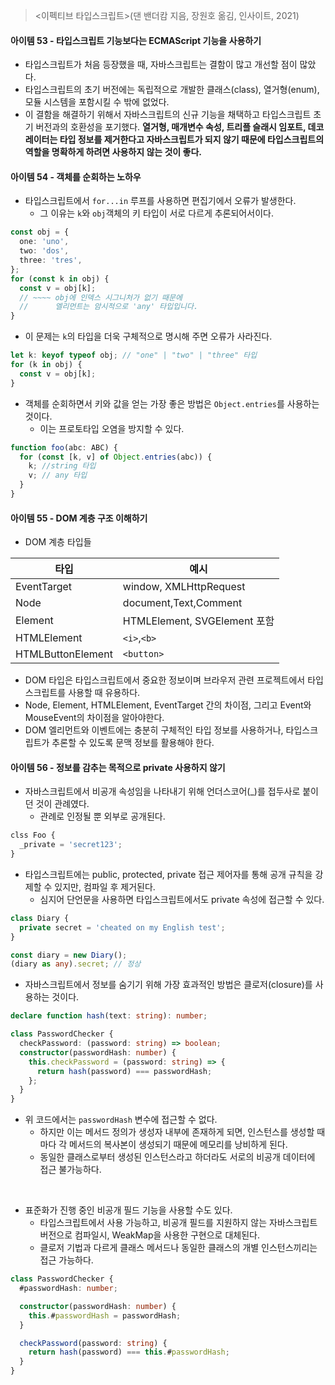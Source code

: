 > <이펙티브 타입스크립트>(댄 밴더캄 지음, 장원호 옮김, 인사이트, 2021)

#### 아이템 53 - 타입스크립트 기능보다는 ECMAScript 기능을 사용하기

- 타입스크립트가 처음 등장했을 때, 자바스크립트는 결함이 많고 개선할 점이 많았다.
- 타입스크립트의 초기 버전에는 독립적으로 개발한 클래스(class), 열거형(enum), 모듈 시스템을 포함시킬 수 밖에 없었다.
- 이 결함을 해결하기 위해서 자바스크립트의 신규 기능을 채택하고 타입스크립트 초기 버전과의 호환성을 포기했다.
  **열거형, 매개변수 속성, 트리플 슬래시 임포트, 데코레이터는 타입 정보를 제거한다고 자바스크립트가 되지 않기 때문에 타입스크립트의 역할을 명확하게 하려면 사용하지 않는 것이 좋다.**

#### 아이템 54 - 객체를 순회하는 노하우

- 타입스크립트에서 `for...in` 루프를 사용하면 편집기에서 오류가 발생한다.
  - 그 이유는 `k`와 `obj`객체의 키 타입이 서로 다르게 추론되어서이다.

```ts
const obj = {
  one: 'uno',
  two: 'dos',
  three: 'tres',
};
for (const k in obj) {
  const v = obj[k];
  // ~~~~ obj에 인덱스 시그니처가 없기 때문에
  //      엘리먼트는 암시적으로 'any' 타입입니다.
}
```

- 이 문제는 `k`의 타입을 더욱 구체적으로 명시해 주면 오류가 사라진다.

```ts
let k: keyof typeof obj; // "one" | "two" | "three" 타입
for (k in obj) {
  const v = obj[k];
}
```

- 객체를 순회하면서 키와 값을 얻는 가장 좋은 방법은 `Object.entries`를 사용하는 것이다.
  - 이는 프로토타입 오염을 방지할 수 있다.

```ts
function foo(abc: ABC) {
  for (const [k, v] of Object.entries(abc)) {
    k; //string 타입
    v; // any 타입
  }
}
```

#### 아이템 55 - DOM 계층 구조 이해하기

- DOM 계층 타입들

| 타입              | 예시                         |
| ----------------- | ---------------------------- |
| EventTarget       | window, XMLHttpRequest       |
| Node              | document,Text,Comment        |
| Element           | HTMLElement, SVGElement 포함 |
| HTMLElement       | `<i>`,`<b>`                  |
| HTMLButtonElement | `<button>`                   |

- DOM 타입은 타입스크립트에서 중요한 정보이며 브라우저 관련 프로젝트에서 타입스크립트를 사용할 때 유용하다.
- Node, Element, HTMLElement, EventTarget 간의 차이점, 그리고 Event와 MouseEvent의 차이점을 알아야한다.
- DOM 엘리먼트와 이벤트에는 충분히 구체적인 타입 정보를 사용하거나, 타입스크립트가 추론할 수 있도록 문맥 정보를 활용해야 한다.

#### 아이템 56 - 정보를 감추는 목적으로 private 사용하지 않기

- 자바스크립트에서 비공개 속성임을 나타내기 위해 언더스코어(\_)를 접두사로 붙이던 것이 관례였다.
  - 관례로 인정될 뿐 외부로 공개된다.

```js
clss Foo {
  _private = 'secret123';
}
```

- 타입스크립트에는 public, protected, private 접근 제어자를 통해 공개 규칙을 강제할 수 있지만, 컴파일 후 제거된다.
  - 심지어 단언문을 사용하면 타입스크립트에서도 private 속성에 접근할 수 있다.

```ts
class Diary {
  private secret = 'cheated on my English test';
}

const diary = new Diary();
(diary as any).secret; // 정상
```

- 자바스크립트에서 정보를 숨기기 위해 가장 효과적인 방법은 클로저(closure)를 사용하는 것이다.

```ts
declare function hash(text: string): number;

class PasswordChecker {
  checkPassword: (password: string) => boolean;
  constructor(passwordHash: number) {
    this.checkPassword = (password: string) => {
      return hash(password) === passwordHash;
    };
  }
}
```

- 위 코드에서는 `passwordHash` 변수에 접근할 수 없다.
  - 하지만 이는 메서드 정의가 생성자 내부에 존재하게 되면, 인스턴스를 생성할 때마다 각 메서드의 복사본이 생성되기 때문에 메모리를 낭비하게 된다.
  - 동일한 클래스로부터 생성된 인스턴스라고 하더라도 서로의 비공개 데이터에 접근 불가능하다.

<br />

- 표준화가 진행 중인 비공개 필드 기능을 사용할 수도 있다.
  - 타입스크립트에서 사용 가능하고, 비공개 필드를 지원하지 않는 자바스크립트 버전으로 컴파일시, WeakMap을 사용한 구현으로 대체된다.
  - 클로저 기법과 다르게 클래스 메서드나 동일한 클래스의 개별 인스턴스끼리는 접근 가능하다.

```ts
class PasswordChecker {
  #passwordHash: number;

  constructor(passwordHash: number) {
    this.#passwordHash = passwordHash;
  }

  checkPassword(password: string) {
    return hash(password) === this.#passwordHash;
  }
}
```

